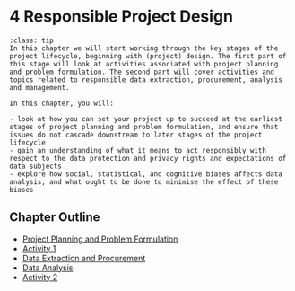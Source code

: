 # 4 Responsible Project Design

```{admonition} Summary
:class: tip
In this chapter we will start working through the key stages of the project lifecycle, beginning with (project) design. The first part of this stage will look at activities associated with project planning and problem formulation. The second part will cover activities and topics related to responsible data extraction, procurement, analysis and management.
```

```{admonition} Learning Objectives
In this chapter, you will:

- look at how you can set your project up to succeed at the earliest stages of project planning and problem formulation, and ensure that issues do not cascade downstream to later stages of the project lifecycle 
- gain an understanding of what it means to act responsibly with respect to the data protection and privacy rights and expectations of data subjects
- explore how social, statistical, and cognitive biases affects data analysis, and what ought to be done to minimise the effect of these biases
```

## Chapter Outline

- [Project Planning and Problem Formulation](planning.md)
- [Activity 1](activity1.md)
- [Data Extraction and Procurement](data_extraction.md)
- [Data Analysis](data_analysis.ipynb)
- [Activity 2](activity2.md)
